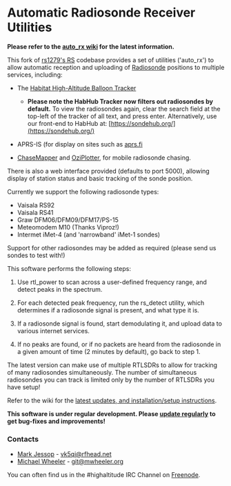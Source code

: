 # Automatic Radiosonde Receiver Utilities

**Please refer to the [auto_rx wiki](https://github.com/projecthorus/radiosonde_auto_rx/wiki) for the latest information.**

This fork of [rs1279's RS](https://github.com/rs1729/RS) codebase
provides a set of utilities ('auto_rx') to allow automatic reception
and uploading of
[Radiosonde](https://en.wikipedia.org/wiki/Radiosonde) positions to
multiple services, including:

* The [Habitat High-Altitude Balloon Tracker](https://tracker.habhub.org)

  * **Please note the HabHub Tracker now filters out radiosondes by
      default.** To view the radiosondes again, clear the search field
      at the top-left of the tracker of all text, and press
      enter. Alternatively, use our front-end to HabHub at:
      [https://sondehub.org/](https://sondehub.org/)
  
* APRS-IS (for display on sites such as [aprs.fi](https://aprs.fi)

* [ChaseMapper](https://github.com/projecthorus/chasemapper) and
  [OziPlotter](https://github.com/projecthorus/oziplotter), for mobile
  radiosonde chasing.

There is also a web interface provided (defaults to port 5000),
allowing display of station status and basic tracking of the sonde
position.

Currently we support the following radiosonde types:
* Vaisala RS92
* Vaisala RS41
* Graw DFM06/DFM09/DFM17/PS-15
* Meteomodem M10 (Thanks Viproz!)
* Intermet iMet-4 (and 'narrowband' iMet-1 sondes)

Support for other radiosondes may be added as required (please send us
sondes to test with!)

This software performs the following steps:

1. Use rtl_power to scan across a user-defined frequency range, and
   detect peaks in the spectrum.

2. For each detected peak frequency, run the rs_detect utility, which
   determines if a radiosonde signal is present, and what type it is.

3. If a radiosonde signal is found, start demodulating it, and upload
   data to various internet services.

4. If no peaks are found, or if no packets are heard from the
   radiosonde in a given amount of time (2 minutes by default), go back
   to step 1.

The latest version can make use of multiple RTLSDRs to allow for
tracking of many radiosondes simultaneously. The number of
simultaneous radiosondes you can track is limited only by the number
of RTLSDRs you have setup!

Refer to the wiki for the [latest updates, and installation/setup
instructions](https://github.com/projecthorus/radiosonde_auto_rx/wiki).

**This software is under regular development. Please [update
  regularly](https://github.com/projecthorus/radiosonde_auto_rx/wiki/Performing-Updates)
  to get bug-fixes and improvements!**

### Contacts
* [Mark Jessop](https://github.com/darksidelemm) - vk5qi@rfhead.net
* [Michael Wheeler](https://github.com/TheSkorm) - git@mwheeler.org

You can often find us in the #highaltitude IRC Channel on
[Freenode](https://webchat.freenode.net/).
